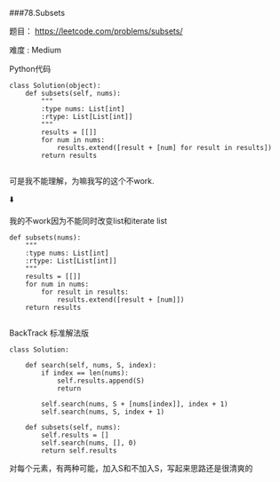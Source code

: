 ###78.Subsets

题目： 
<https://leetcode.com/problems/subsets/>


难度 : Medium


Python代码

```
class Solution(object):
    def subsets(self, nums):
        """
        :type nums: List[int]
        :rtype: List[List[int]]
        """
        results = [[]]
        for num in nums:
            results.extend([result + [num] for result in results])
        return results
            
```

可是我不能理解，为嘛我写的这个不work.

⬇️

我的不work因为不能同时改变list和iterate list


```
def subsets(nums):
    """
    :type nums: List[int]
    :rtype: List[List[int]]
    """
    results = [[]]
    for num in nums:
        for result in results:
            results.extend([result + [num]])
    return results
    
```

BackTrack 标准解法版


```
class Solution:
    
    def search(self, nums, S, index):
        if index == len(nums):
            self.results.append(S)
            return
        
        self.search(nums, S + [nums[index]], index + 1)
        self.search(nums, S, index + 1)
        
    def subsets(self, nums):
        self.results = []
        self.search(nums, [], 0)
        return self.results
```

对每个元素，有两种可能，加入S和不加入S，写起来思路还是很清爽的